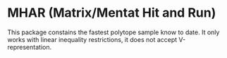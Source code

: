# MHAR (Matrix/Mentat Hit and Run)
This package constains the fastest polytope sample know to date.
It only works with linear inequality restrictions, it does not accept V-representation.  


